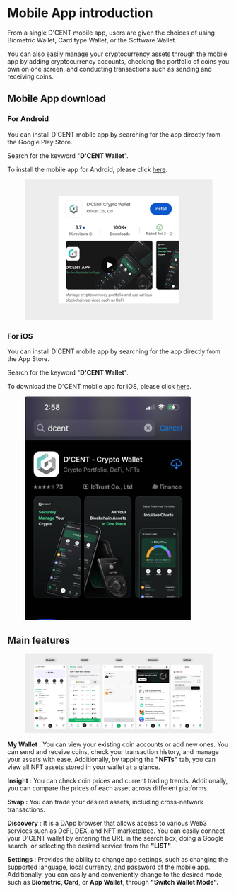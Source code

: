 # Mobile App introduction

From a single D'CENT mobile app, users are given the choices of using Biometric Wallet, Card type Wallet, or the Software Wallet.

You can also easily manage your cryptocurrency assets through the mobile app by adding cryptocurrency accounts, checking the portfolio of coins you own on one screen, and conducting transactions such as sending and receiving coins.

## Mobile App download

### For Android

You can install D'CENT mobile app by searching for the app directly from the Google Play Store.

Search for the keyword "**D'CENT Wallet**".

To install the mobile app for Android, please click [here](https://play.google.com/store/apps/details?id=com.kr.iotrust.dcent.wallet).

<div align="left"><figure><img src="../.gitbook/assets/2 (18).jpg" alt="" width="563"><figcaption></figcaption></figure></div>

### For iOS

You can install D'CENT mobile app by searching for the app directly from the App Store.

Search for the keyword "**D'CENT Wallet**".

To download the D'CENT mobile app for iOS, please click [here](https://apps.apple.com/us/app/dcent-crypto-wallet/id1447206611).

<div align="left"><figure><img src="../.gitbook/assets/File (2) 2.png" alt="" width="375"><figcaption></figcaption></figure></div>

## Main features

<div align="left"><figure><img src="../.gitbook/assets/1 (15).jpg" alt=""><figcaption></figcaption></figure></div>

**My Wallet** : You can view your existing coin accounts or add new ones. You can send and receive coins, check your transaction history, and manage your assets with ease. Additionally, by tapping the **"NFTs"** tab, you can view all NFT assets stored in your wallet at a glance.

**Insight** : You can check coin prices and current trading trends. Additionally, you can compare the prices of each asset across different platforms.

**Swap :** You can trade your desired assets, including cross-network transactions.

**Discovery** : It is a DApp browser that allows access to various Web3 services such as DeFi, DEX, and NFT marketplace. You can easily connect your D'CENT wallet by entering the URL in the search box, doing a Google search, or selecting the desired service from the **"LIST"**.

**Settings** : Provides the ability to change app settings, such as changing the supported language, local currency, and password of the mobile app. Additionally, you can easily and conveniently change to the desired mode, such as **Biometric, Card**, or **App Wallet**, through **"Switch Wallet Mode".**
